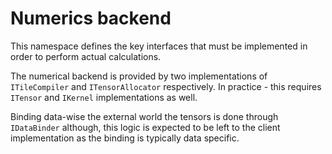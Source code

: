 ﻿# Numerics backend

This namespace defines the key interfaces that must be implemented
in order to perform actual calculations.

The numerical backend is provided by two implementations of `ITileCompiler`
and `ITensorAllocator` respectively. In practice - this requires `ITensor` and 
`IKernel` implementations as well.

Binding data-wise the external world the tensors is done through `IDataBinder`
although, this logic is expected to be left to the client implementation as
the binding is typically data specific.
